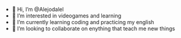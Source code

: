 - 👋 Hi, I’m @Alejodalel
- 👀 I’m interested in videogames and learning
- 🌱 I’m currently learning coding and practicing my english
- 💞️ I’m looking to collaborate on enything that teach me new things

<!---
Alejodalel/Alejodalel is a ✨ special ✨ repository because its `README.md` (this file) appears on your GitHub profile.
You can click the Preview link to take a look at your changes.
--->
